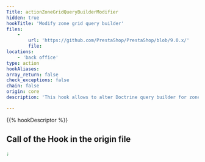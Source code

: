 ```yaml
---
Title: actionZoneGridQueryBuilderModifier
hidden: true
hookTitle: 'Modify zone grid query builder'
files:
    -
        url: 'https://github.com/PrestaShop/PrestaShop/blob/9.0.x/'
        file: 
locations:
    - 'back office'
type: action
hookAliases: 
array_return: false
check_exceptions: false
chain: false
origin: core
description: 'This hook allows to alter Doctrine query builder for zone grid'

---
```


{{% hookDescriptor %}}

## Call of the Hook in the origin file

```php
;
```
